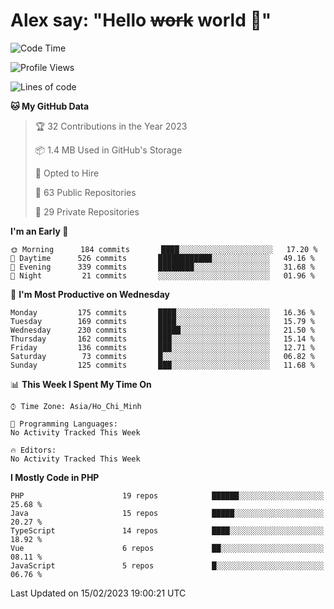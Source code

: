 # Alex say: "Hello ~~work~~ world 🐾"

<!--START_SECTION:waka-->
![Code Time](http://img.shields.io/badge/Code%20Time-839%20hrs%205%20mins-blue)

![Profile Views](http://img.shields.io/badge/Profile%20Views-0-blue)

![Lines of code](https://img.shields.io/badge/From%20Hello%20World%20I%27ve%20Written-1%20Million%20lines%20of%20code-blue)

**🐱 My GitHub Data** 

> 🏆 32 Contributions in the Year 2023
 > 
> 📦 1.4 MB Used in GitHub's Storage 
 > 
> 💼 Opted to Hire
 > 
> 📜 63 Public Repositories 
 > 
> 🔑 29 Private Repositories  
 > 
**I'm an Early 🐤** 

```text
🌞 Morning      184 commits       ████░░░░░░░░░░░░░░░░░░░░░   17.20 % 
🌆 Daytime      526 commits       ████████████░░░░░░░░░░░░░   49.16 % 
🌃 Evening      339 commits       ████████░░░░░░░░░░░░░░░░░   31.68 % 
🌙 Night         21 commits       ░░░░░░░░░░░░░░░░░░░░░░░░░   01.96 % 

```
📅 **I'm Most Productive on Wednesday** 

```text
Monday         175 commits       ████░░░░░░░░░░░░░░░░░░░░░   16.36 % 
Tuesday        169 commits       ████░░░░░░░░░░░░░░░░░░░░░   15.79 % 
Wednesday      230 commits       █████░░░░░░░░░░░░░░░░░░░░   21.50 % 
Thursday       162 commits       ███░░░░░░░░░░░░░░░░░░░░░░   15.14 % 
Friday         136 commits       ███░░░░░░░░░░░░░░░░░░░░░░   12.71 % 
Saturday        73 commits       █░░░░░░░░░░░░░░░░░░░░░░░░   06.82 % 
Sunday         125 commits       ███░░░░░░░░░░░░░░░░░░░░░░   11.68 % 

```


📊 **This Week I Spent My Time On** 

```text
⌚︎ Time Zone: Asia/Ho_Chi_Minh

💬 Programming Languages: 
No Activity Tracked This Week

🔥 Editors: 
No Activity Tracked This Week

```

**I Mostly Code in PHP** 

```text
PHP                      19 repos            ██████░░░░░░░░░░░░░░░░░░░   25.68 % 
Java                     15 repos            █████░░░░░░░░░░░░░░░░░░░░   20.27 % 
TypeScript               14 repos            ████░░░░░░░░░░░░░░░░░░░░░   18.92 % 
Vue                      6 repos             ██░░░░░░░░░░░░░░░░░░░░░░░   08.11 % 
JavaScript               5 repos             █░░░░░░░░░░░░░░░░░░░░░░░░   06.76 % 

```



 Last Updated on 15/02/2023 19:00:21 UTC
<!--END_SECTION:waka-->

